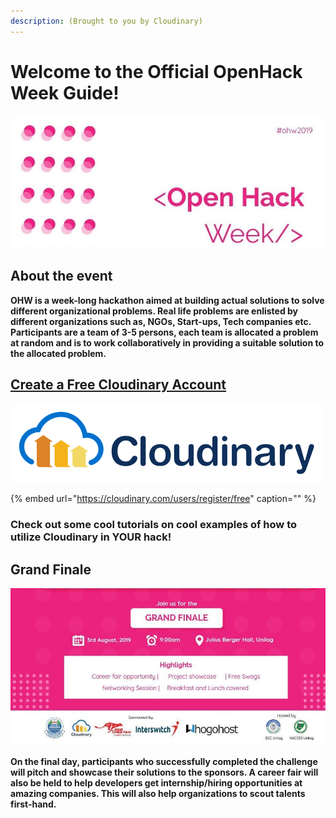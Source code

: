 ```yaml
---
description: (Brought to you by Cloudinary)
---
```


# Welcome to the Official OpenHack Week Guide!

![](.gitbook/assets/open-hack-week.jpg)

## About the event

**OHW is a week-long hackathon aimed at building actual solutions to solve different organizational problems. Real life problems are enlisted by different organizations such as, NGOs, Start-ups, Tech companies etc. Participants are a team of 3-5 persons, each team is allocated a problem at random and is to work collaboratively in providing a suitable solution to the allocated problem.**

## [**Create a Free Cloudinary Account**](https://cloudinary.com/users/register/free)

![](.gitbook/assets/cloudinary_logo_for_white_bg-6.png)

{% embed url="https://cloudinary.com/users/register/free" caption="" %}

### Check out some cool tutorials on cool examples of how to utilize Cloudinary in YOUR hack!

## Grand Finale

![](.gitbook/assets/open-hackweek-finale.jpeg)

**On the final day, participants who successfully completed the challenge will pitch and showcase their solutions to the sponsors. A career fair will also be held to help developers get internship/hiring opportunities at amazing companies. This will also help organizations to scout talents first-hand.**



